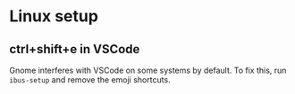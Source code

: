 # Linux setup

## ctrl+shift+e in VSCode

Gnome interferes with VSCode on some systems by default.
To fix this, run `ibus-setup` and remove the emoji shortcuts.